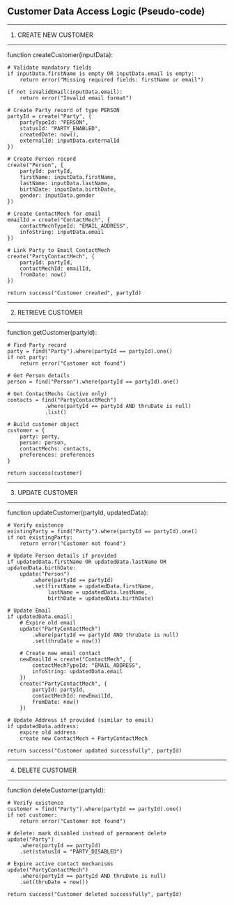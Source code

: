 Customer Data Access Logic (Pseudo-code) 
-------------------------------------------------------

-------------------------------------------------------
 1. CREATE NEW CUSTOMER
-------------------------------------------------------
 function createCustomer(inputData):
 
    # Validate mandatory fields
    if inputData.firstName is empty OR inputData.email is empty:
        return error("Missing required fields: firstName or email")

    if not isValidEmail(inputData.email):
        return error("Invalid email format")

    # Create Party record of type PERSON
    partyId = create("Party", {
        partyTypeId: "PERSON",
        statusId: "PARTY_ENABLED",
        createdDate: now(),
        externalId: inputData.externalId
    })

    # Create Person record
    create("Person", {
        partyId: partyId,
        firstName: inputData.firstName,
        lastName: inputData.lastName,
        birthDate: inputData.birthDate,
        gender: inputData.gender
    })

    # Create ContactMech for email
    emailId = create("ContactMech", {
        contactMechTypeId: "EMAIL_ADDRESS",
        infoString: inputData.email
    })

    # Link Party to Email ContactMech
    create("PartyContactMech", {
        partyId: partyId,
        contactMechId: emailId,
        fromDate: now()
    })

    return success("Customer created", partyId)


-------------------------------------------------------
 2. RETRIEVE CUSTOMER
-------------------------------------------------------
function getCustomer(partyId):

    # Find Party record
    party = find("Party").where(partyId == partyId).one()
    if not party:
        return error("Customer not found")

    # Get Person details
    person = find("Person").where(partyId == partyId).one()

    # Get ContactMechs (active only)
    contacts = find("PartyContactMech")
                .where(partyId == partyId AND thruDate is null)
                .list()

    # Build customer object
    customer = {
        party: party,
        person: person,
        contactMechs: contacts,
        preferences: preferences
    }

    return success(customer)


-------------------------------------------------------
 3. UPDATE CUSTOMER
-------------------------------------------------------
function updateCustomer(partyId, updatedData):

    # Verify existence
    existingParty = find("Party").where(partyId == partyId).one()
    if not existingParty:
        return error("Customer not found")

    # Update Person details if provided
    if updatedData.firstName OR updatedData.lastName OR updatedData.birthDate:
        update("Person")
            .where(partyId == partyId)
            .set(firstName = updatedData.firstName,
                 lastName = updatedData.lastName,
                 birthDate = updatedData.birthDate)

    # Update Email
    if updatedData.email:
        # Expire old email
        update("PartyContactMech")
            .where(partyId == partyId AND thruDate is null)
            .set(thruDate = now())

        # Create new email contact
        newEmailId = create("ContactMech", {
            contactMechTypeId: "EMAIL_ADDRESS",
            infoString: updatedData.email
        })
        create("PartyContactMech", {
            partyId: partyId,
            contactMechId: newEmailId,
            fromDate: now()
        })

    # Update Address if provided (similar to email)
    if updatedData.address:
        expire old address
        create new ContactMech + PartyContactMech

    return success("Customer updated successfully", partyId)


-------------------------------------------------------
 4. DELETE CUSTOMER
-------------------------------------------------------
function deleteCustomer(partyId):

    # Verify existence
    customer = find("Party").where(partyId == partyId).one()
    if not customer:
        return error("Customer not found")

    # delete: mark disabled instead of permanent delete
    update("Party")
        .where(partyId == partyId)
        .set(statusId = "PARTY_DISABLED")

    # Expire active contact mechanisms
    update("PartyContactMech")
        .where(partyId == partyId AND thruDate is null)
        .set(thruDate = now())

    return success("Customer deleted successfully", partyId)
